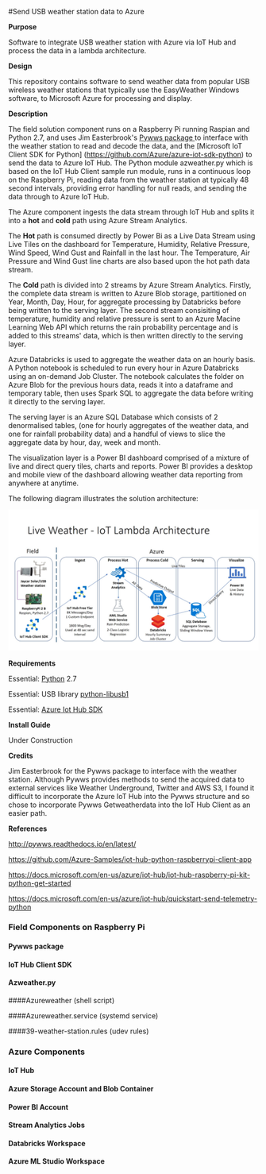 #Send USB weather station data to Azure 

**Purpose**

Software to integrate USB weather station with Azure via IoT Hub and process the data in a lambda architecture.

**Design**

This repository contains software to send weather data from popular USB wireless weather stations that typically use the EasyWeather Windows software, to Microsoft Azure for processing and display. 

**Description**

The field solution component runs on a Raspberry Pi running Raspian and Python 2.7, and uses Jim Easterbrook's [Pywws package ](https://github.com/jim-easterbrook/pywws) to interface with the weather station to read and decode the data, and the [Microsoft IoT Client SDK for Python] (https://github.com/Azure/azure-iot-sdk-python) to send the data to Azure IoT Hub. 
The Python module azweather.py which is based on the IoT Hub Client sample run module, runs in a continuous loop on the Raspberry Pi, reading data from the weather station at typically 48 second intervals, providing error handling for null reads, and sending the data through to Azure IoT Hub.

The Azure component ingests the data stream through IoT Hub and splits it into a **hot** and **cold** path using Azure Stream Analytics. 

The **Hot** path is consumed directly by Power Bi as a Live Data Stream using Live Tiles on the dashboard for Temperature, Humidity, Relative Pressure, Wind Speed, Wind Gust and Rainfall in the last hour. The Temperature, Air Pressure and Wind Gust line charts are also based upon the hot path data stream. 

The **Cold** path is divided into 2 streams by Azure Stream Analytics. Firstly, the complete data stream is written to Azure Blob storage, partitioned on Year, Month, Day, Hour, for aggregate processing by Databricks before being written to the serving layer. The second stream consisiting of temperature, humidity and relative pressure is sent to an Azure Macine Learning Web API which returns the rain probability percentage and is added to this streams' data, which is then written directly to the serving layer.

Azure Databricks is used to aggregate the weather data on an hourly basis. A Python notebook is scheduled to run every hour in Azure Databricks using an on-demand Job Cluster. The notebook calculates the folder on Azure Blob for the previous hours data, reads it into a dataframe and temporary table, then uses Spark SQL to aggregate the data before writing it directly to the serving layer.

The serving layer is an Azure SQL Database which consists of 2 denormalised tables, (one for hourly aggregates of the weather data, and one for rainfall probability data) and a handful of views to slice the aggregate data by hour, day, week and month. 

The visualization layer is a Power BI dashboard comprised of a mixture of live and direct query tiles, charts and reports. Power BI provides a desktop and mobile view of the dashboard allowing weather data reporting from anywhere at anytime. 

The following diagram illustrates the solution architecture:

![](https://github.com/cro27/weather_station_iothub/blob/master/weather_data_Azure_IOT_Lambda.jpg)

**Requirements**

Essential: [Python](https://www.python.org/) 2.7

Essential: USB library [python-libusb1](https://pypi.org/project/libusb1/)

Essential: [Azure Iot Hub SDK](https://github.com/Azure/azure-iot-sdks)

**Install Guide**

Under Construction

**Credits**

Jim Easterbrook for the Pywws package to interface with the weather station. Although Pywws provides methods to send the acquired data to external services like Weather Underground, Twitter and AWS S3, I found it difficult to incorporate the Azure IoT Hub into the Pywws structure and so chose to incorporate Pywws Getweatherdata into the IoT Hub Client as an easier path. 

**References**

http://pywws.readthedocs.io/en/latest/

https://github.com/Azure-Samples/iot-hub-python-raspberrypi-client-app

https://docs.microsoft.com/en-us/azure/iot-hub/iot-hub-raspberry-pi-kit-python-get-started

https://docs.microsoft.com/en-us/azure/iot-hub/quickstart-send-telemetry-python

### **Field Components on Raspberry Pi**

#### Pywws package

#### IoT Hub Client SDK

#### Azweather.py

####Azureweather (shell script)

####Azureweather.service (systemd service)

####39-weather-station.rules (udev rules)

### **Azure Components**

#### IoT Hub

#### Azure Storage Account and Blob Container

#### Power BI Account

#### Stream Analytics Jobs

#### Databricks Workspace

#### Azure ML Studio Workspace













